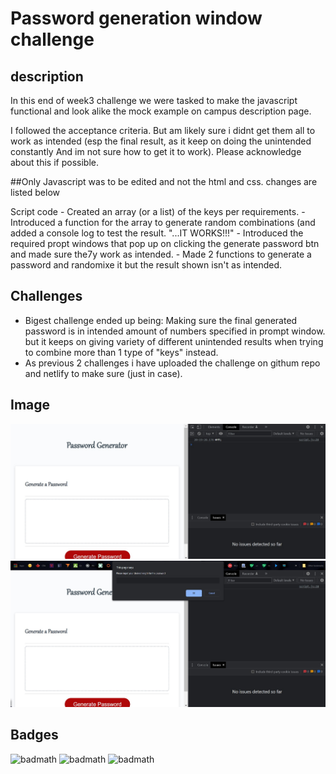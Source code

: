 # Password generation window challenge

## description

In this end of week3 challenge we were tasked to make the javascript functional and look alike the mock example on campus description page.

I followed the acceptance criteria. But am likely sure i didnt get them all to work as intended (esp the final result, as it keep on doing the unintended constantly And im not sure how to get it to work). Please acknowledge about this if possible.

##Only Javascript was to be edited and not the html and css. changes are listed below
  
  Script code
    - Created an array (or a list) of the keys per requirements.
    - Introduced a function for the array to generate random combinations (and added a console log to test the result. "...IT WORKS!!!"
    - Introduced the required propt windows that pop up on clicking the generate password btn and made sure the7y work as intended.
    - Made 2 functions to generate a password and randomixe it but the result shown isn't as intended.
    
## Challenges
  
  - Bigest challenge ended up being: Making sure the final generated password is in intended amount of numbers specified in prompt window. but it keeps on giving variety of different unintended results when trying to combine more than 1 type of "keys" instead.
  - As previous 2 challenges i have uploaded the challenge on githum repo and netlify to make sure (just in case).
  
## Image

  ![alt text](screenshots/console-log.jpg)
  ![alt text](screenshots/prompt-window_example.jpg)

## Badges

![badmath](https://img.shields.io/badge/HTML-239120?style=for-the-badge&logo=html5&logoColor=white)
![badmath](https://img.shields.io/badge/CSS-Style-blue)
![badmath](https://img.shields.io/badge/JS-JavaScript-yellow)
